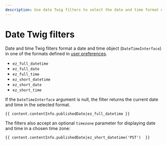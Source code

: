 ```yaml
---
description: Use date Twig filters to select the date and time format used in templates.
---
```


# Date Twig filters

Date and time Twig filters format a date and time object (`DateTimeInterface`)
in one of the formats defined in [user preferences](../../../extending/extending_date_and_time.md#using-user-settings-menu).

- `ez_full_datetime`
- `ez_full_date`
- `ez_full_time`
- `ez_short_datetime`
- `ez_short_date`
- `ez_short_time`

If the `DateTimeInterface` argument is null, the filter returns the current date and time in the selected format.

``` html+twig
{{ content.contentInfo.publishedDate|ez_full_datetime }}
```

The filters also accept an optional `timezone` parameter for displaying date and time in a chosen time zone:

``` html+twig
{{ content.contentInfo.publishedDate|ez_short_datetime('PST')  }}
```
